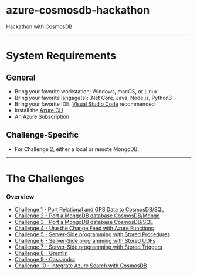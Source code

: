 # azure-cosmosdb-hackathon

Hackathon with CosmosDB

---

# System Requirements

## General

- Bring your favorite workstation: Windows, macOS, or Linux
- Bring your favorite langage(s): .Net Core, Java, Node.js, Python3
- Bring your favorite IDE: [Visual Studio Code](https://code.visualstudio.com) recommended  
- Install the [Azure CLI](https://docs.microsoft.com/en-us/cli/azure/install-azure-cli) 
- An Azure Subscription

## Challenge-Specific

- For Challenge 2, either a local or remote MongoDB.

---

# The Challenges

### Overview

- [Challenge 1 - Port Relational and GPS Data to CosmosDB/SQL](relational_gps_sql.md)
- [Challenge 2 - Port a MongoDB database CosmosDB/Mongo](mongo_to_cosmosdb_mongo.md)
- [Challenge 3 - Port a MongoDB database CosmosDB/SQL](mongo_to_cosmosdb_sql.md)
- [Challenge 4 - Use the Change Feed with Azure Functions](change_feed_functions.md)
- [Challenge 5 - Server-Side programming with Stored Procedures](server_side_stored_procs.md)
- [Challenge 6 - Server-Side programming with Stored UDFs](server_side_udfs.md)
- [Challenge 7 - Server-Side programming with Stored Triggers](server_side_triggers.md)
- [Challenge 8 - Gremlin](gremlin.md)
- [Challenge 9 - Cassandra](cassandra.md)
- [Challenge 10 - Integrate Azure Search with CosmosDB](search.md)
